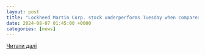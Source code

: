 ```yaml
---
layout: post
title: "Lockheed Martin Corp. stock underperforms Tuesday when compared to competitors - MarketWatch"
date: 2024-08-07 01:45:00 +0000
categories: [news]
---
```


[Читати далі](https://www.marketwatch.com/amp/story/lockheed-martin-corp-stock-underperforms-tuesday-when-compared-to-competitors-27a9deb9-843c2244e8f8)
